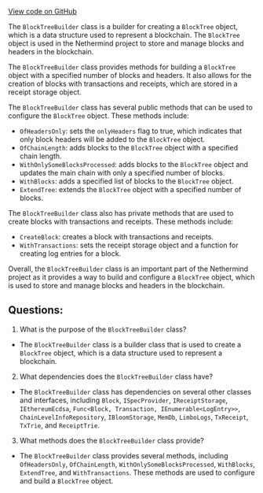 [View code on GitHub](https://github.com/nethermindeth/nethermind/Nethermind.Core.Test/Builders/BlockTreeBuilder.cs)

The `BlockTreeBuilder` class is a builder for creating a `BlockTree` object, which is a data structure used to represent a blockchain. The `BlockTree` object is used in the Nethermind project to store and manage blocks and headers in the blockchain.

The `BlockTreeBuilder` class provides methods for building a `BlockTree` object with a specified number of blocks and headers. It also allows for the creation of blocks with transactions and receipts, which are stored in a receipt storage object.

The `BlockTreeBuilder` class has several public methods that can be used to configure the `BlockTree` object. These methods include:

- `OfHeadersOnly`: sets the `onlyHeaders` flag to true, which indicates that only block headers will be added to the `BlockTree` object.
- `OfChainLength`: adds blocks to the `BlockTree` object with a specified chain length.
- `WithOnlySomeBlocksProcessed`: adds blocks to the `BlockTree` object and updates the main chain with only a specified number of blocks.
- `WithBlocks`: adds a specified list of blocks to the `BlockTree` object.
- `ExtendTree`: extends the `BlockTree` object with a specified number of blocks.

The `BlockTreeBuilder` class also has private methods that are used to create blocks with transactions and receipts. These methods include:

- `CreateBlock`: creates a block with transactions and receipts.
- `WithTransactions`: sets the receipt storage object and a function for creating log entries for a block.

Overall, the `BlockTreeBuilder` class is an important part of the Nethermind project as it provides a way to build and configure a `BlockTree` object, which is used to store and manage blocks and headers in the blockchain.
## Questions: 
 1. What is the purpose of the `BlockTreeBuilder` class?
- The `BlockTreeBuilder` class is a builder class that is used to create a `BlockTree` object, which is a data structure used to represent a blockchain.

2. What dependencies does the `BlockTreeBuilder` class have?
- The `BlockTreeBuilder` class has dependencies on several other classes and interfaces, including `Block`, `ISpecProvider`, `IReceiptStorage`, `IEthereumEcdsa`, `Func<Block, Transaction, IEnumerable<LogEntry>>`, `ChainLevelInfoRepository`, `IBloomStorage`, `MemDb`, `LimboLogs`, `TxReceipt`, `TxTrie`, and `ReceiptTrie`.

3. What methods does the `BlockTreeBuilder` class provide?
- The `BlockTreeBuilder` class provides several methods, including `OfHeadersOnly`, `OfChainLength`, `WithOnlySomeBlocksProcessed`, `WithBlocks`, `ExtendTree`, and `WithTransactions`. These methods are used to configure and build a `BlockTree` object.
